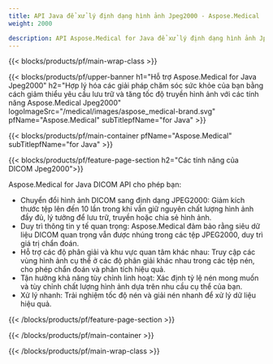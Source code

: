 ```yaml
---
title: API Java để xử lý định dạng hình ảnh Jpeg2000 - Aspose.Medical
weight: 2000

description: API Aspose.Medical for Java để xử lý định dạng hình ảnh Jpeg2000
---
```


{{< blocks/products/pf/main-wrap-class >}}

{{< blocks/products/pf/upper-banner h1="Hỗ trợ Aspose.Medical for Java Jpeg2000" h2="Hợp lý hóa các giải pháp chăm sóc sức khỏe của bạn bằng cách giảm thiểu yêu cầu lưu trữ và tăng tốc độ truyền hình ảnh với các tính năng Aspose.Medical Jpeg2000" logoImageSrc="/medical/images/aspose_medical-brand.svg" pfName="Aspose.Medical" subTitlepfName="for Java" >}}

{{< blocks/products/pf/main-container pfName="Aspose.Medical" subTitlepfName="for Java" >}}

{{< blocks/products/pf/feature-page-section h2="Các tính năng của DICOM Jpeg2000">}}

<p>Aspose.Medical for Java DICOM API cho phép bạn:</p>

<ul>
<li>Chuyển đổi hình ảnh DICOM sang định dạng JPEG2000: Giảm kích thước tệp lên đến 10 lần trong khi vẫn giữ nguyên chất lượng hình ảnh đầy đủ, lý tưởng để lưu trữ, truyền hoặc chia sẻ hình ảnh.</li>
<li>Duy trì thông tin y tế quan trọng: Aspose.Medical đảm bảo rằng siêu dữ liệu DICOM quan trọng vẫn được nhúng trong các tệp JPEG2000, duy trì giá trị chẩn đoán.</li>
<li>Hỗ trợ các độ phân giải và khu vực quan tâm khác nhau: Truy cập các vùng hình ảnh cụ thể ở các độ phân giải khác nhau trong các tệp nén, cho phép chẩn đoán và phân tích hiệu quả.</li>
<li>Tận hưởng khả năng tùy chỉnh linh hoạt: Xác định tỷ lệ nén mong muốn và tùy chỉnh chất lượng hình ảnh dựa trên nhu cầu cụ thể của bạn.</li>
<li>Xử lý nhanh: Trải nghiệm tốc độ nén và giải nén nhanh để xử lý dữ liệu hiệu quả.</li>
</ul>

{{< /blocks/products/pf/feature-page-section >}}

{{< /blocks/products/pf/main-container >}}

{{< /blocks/products/pf/main-wrap-class >}}
